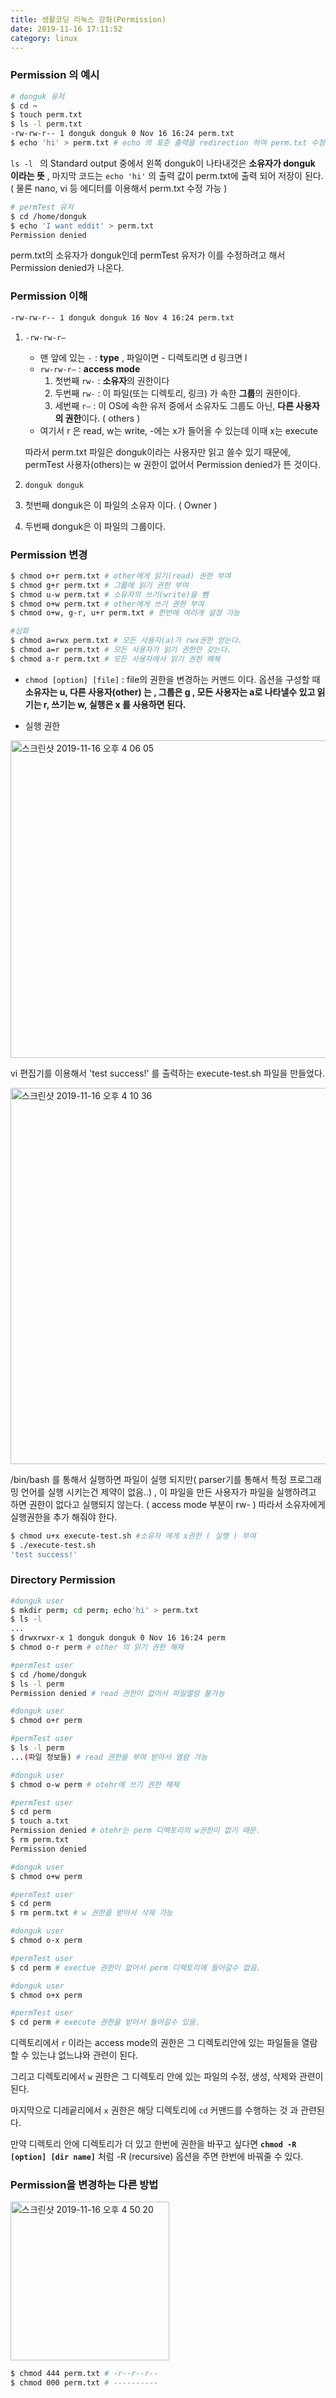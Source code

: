 ```yaml
---
title: 생활코딩 리눅스 강좌(Permission)
date: 2019-11-16 17:11:52
category: linux
---
```


### Permission 의 예시

```bash
# donguk 유저
$ cd ~
$ touch perm.txt
$ ls -l perm.txt
-rw-rw-r-- 1 donguk donguk 0 Nov 16 16:24 perm.txt
$ echo 'hi' > perm.txt # echo 의 표준 출력을 redirection 하여 perm.txt 수정
```

<code>ls -l </code> 의 Standard output 중에서 왼쪽 donguk이 나타내것은 **소유자가 donguk 이라는 뜻** , 마지막 코드는 <code>echo 'hi'</code> 의 출력 값이 perm.txt에 출력 되어 저장이 된다. ( 물론 nano, vi 등 에디터를 이용해서 perm.txt 수정 가능 )

```bash
# permTest 유저
$ cd /home/donguk
$ echo 'I want eddit' > perm.txt
Permission denied
```

perm.txt의 소유자가 donguk인데 permTest 유저가 이를 수정하려고 해서 Permission denied가 나온다.

### Permission 이해

```bash
-rw-rw-r-- 1 donguk donguk 16 Nov 4 16:24 perm.txt
```

1. <code>-rw-rw-r—</code> 

   - 맨 앞에 있는 <code>-</code> : **type** , 파일이면 - 디렉토리면 d 링크면 l
   - <code>rw-rw-r—</code>  : **access mode** 
     1. 첫번째 <code>rw-</code> : **소유자**의 권한이다
     2. 두번째  <code>rw-</code> : 이 파일(또는 디렉토리, 링크) 가 속한 **그룹**의 권한이다.
     3. 세번째 <code>r—</code> : 이 OS에 속한 유저 중에서 소유자도 그룹도 아닌, **다른 사용자의 권한**이다. ( others )
   - 여기서 r 은 read, w는 write,  -에는 x가 들어올 수 있는데 이때 x는 execute

   따라서 perm.txt 파일은 donguk이라는 사용자만 읽고 쓸수 있기 때문에, permTest 사용자(others)는 w 권한이 없어서 Permission denied가 뜬 것이다.

2.  <code>donguk donguk</code>

   1. 첫번째 donguk은 이 파일의 소유자 이다. ( Owner )
   2. 두번째 donguk은 이 파일의 그룹이다. 

### Permission 변경 

```bash
$ chmod o+r perm.txt # other에게 읽기(read) 권한 부여
$ chmod g+r perm.txt # 그룹에 읽기 권한 부여
$ chmod u-w perm.txt # 소유자의 쓰기(write)을 뺌
$ chmod o+w perm.txt # other에게 쓰기 권한 부여
$ chmod o+w, g-r, u+r perm.txt # 한번에 여러개 설정 가능

#심화
$ chmod a=rwx perm.txt # 모든 사용자(a)가 rwx권한 얻는다.
$ chmod a=r perm.txt # 모든 사용자가 읽기 권한만 갖는다.
$ chmod a-r perm.txt # 모든 사용자에서 읽기 권한 해체
```

- <code>chmod [option] [file]</code> : file의 권한을 변경하는 커맨드 이다. 옵션을 구성할 때 **소유자는 u, 다른 사용자(other) 는 , 그룹은 g , 모든 사용자는 a로 나타낼수 있고 읽기는 r, 쓰기는 w, 실행은 x 를 사용하면 된다.**

- 실행 권한

<img width="508" alt="스크린샷 2019-11-16 오후 4 06 05" src="https://user-images.githubusercontent.com/39187116/68989491-0c6a7080-088b-11ea-8fc4-d57136c97741.png">

vi 편집기를 이용해서 'test success!' 를 출력하는 execute-test.sh 파일을 만들었다.

<img width="602" alt="스크린샷 2019-11-16 오후 4 10 36" src="https://user-images.githubusercontent.com/39187116/68989536-a8947780-088b-11ea-96f2-3035316e76fa.png">

/bin/bash 를 통해서 실행하면 파일이 실행 되지만( parser기를 통해서 특정 프로그래밍 언어를 실행 시키는건 제약이 없음..) , 이 파일을 만든 사용자가 파일을 실행하려고 하면 권한이 없다고 실행되지 않는다. ( access mode 부분이 rw- ) 따라서 소유자에게 실행권한을 추가 해줘야 한다.

```bash
$ chmod u+x execute-test.sh #소유자 에게 x권한 ( 실행 ) 부여
$ ./execute-test.sh
'test success!'
```



### Directory Permission

```bash
#donguk user
$ mkdir perm; cd perm; echo'hi' > perm.txt
$ ls -l
...
$ drwxrwxr-x 1 donguk donguk 0 Nov 16 16:24 perm
$ chmod o-r perm # other 의 읽기 권한 해체

#permTest user
$ cd /home/donguk
$ ls -l perm
Permission denied # read 권한이 없어서 파일열람 불가능

#donguk user
$ chmod o+r perm

#permTest user
$ ls -l perm
...(파일 정보들) # read 권한을 부여 받아서 열람 가능 

#donguk user
$ chmod o-w perm # otehr에 쓰기 권한 해체

#permTest user
$ cd perm
$ touch a.txt 
Permission denied # otehr는 perm 디렉토리의 w권한이 없기 때문.
$ rm perm.txt
Permission denied

#donguk user
$ chmod o+w perm

#permTest user
$ cd perm
$ rm perm.txt # w 권한을 받아서 삭제 가능

#donguk user
$ chmod o-x perm

#permTest user
$ cd perm # exectue 권한이 없어서 perm 디렉토리에 들어갈수 없음.

#donguk user
$ chmod o+x perm

#permTest user
$ cd perm # execute 권한을 받아서 들어갈수 있음.
```

디렉토리에서 <code>r</code> 이라는 access mode의 권한은 그 디렉토리안에 있는 파일들을 열람 할 수 있는냐 없느냐와 관련이 된다. 

그리고 디렉토리에서 <code>w</code> 권한은 그 디렉토리 안에 있는 파일의 수정, 생성, 삭제와 관련이 된다. 

마지막으로 디레곹리에서 <code>x</code> 권한은 해당 디렉토리에 <code>cd</code> 커맨드를 수행하는 것 과 관련된다.

만약 디렉토리 안에 디렉토리가 더 있고 한번에 권한을 바꾸고 싶다면 **<code>chmod -R [option] [dir name]</code>** 처럼 -R (recursive) 옵션을 주면 한번에 바꿔줄 수 있다.



### Permission을 변경하는 다른 방법

<img width="254" alt="스크린샷 2019-11-16 오후 4 50 20" src="https://user-images.githubusercontent.com/39187116/68990018-4dfe1a00-0891-11ea-8ed9-726fa1dfb152.png">

```bash
$ chmod 444 perm.txt # -r--r--r--
$ chmod 000 perm.txt # ----------
```

